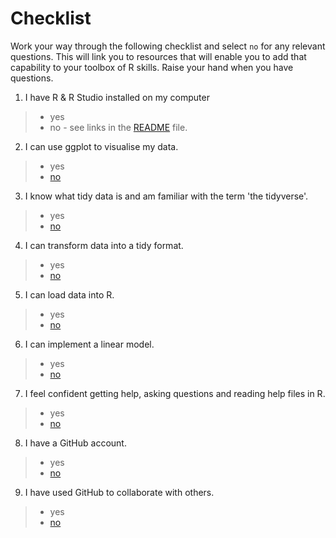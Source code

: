
# Checklist 
Work your way through the following checklist and select `no` for any relevant questions. This will link you to resources that will enable you to add that capability to your toolbox of R skills. Raise your hand when you have questions.
1. I have R & R Studio installed on my computer 
 > * yes
 > * no - see links in the [README](https://github.com/jesse-jesse/r_intro/blob/master/README.md) file. 
2. I can use ggplot to visualise my data.   
 > * yes   
 > * [no](https://github.com/jesse-jesse/r_intro/blob/master/2.visualisation.md) 
3. I know what tidy data is and am familiar with the term 'the tidyverse'.   
 > * yes   
 > * [no]() 
4. I can transform data into a tidy format.      
 > * yes   
 > * [no]()   
5. I can load data into R.      
 > * yes   
 > * [no]()   
6. I can implement a linear model.   
 > * yes   
 > * [no]()   
7. I feel confident getting help, asking questions and reading help files in R.      
 > * yes   
 > * [no]()  
8. I have a GitHub account.   
 > * yes   
 > * [no]()   
9. I have used GitHub to collaborate with others.  
 > * yes   
 > * [no]()   


